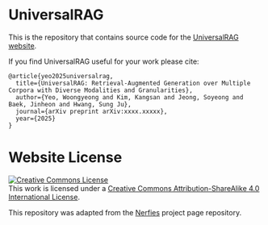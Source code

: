 # UniversalRAG

This is the repository that contains source code for the [UniversalRAG website](https://universalrag.github.io).

If you find UniversalRAG useful for your work please cite:
```
@article{yeo2025universalrag,
  title={UniversalRAG: Retrieval-Augmented Generation over Multiple Corpora with Diverse Modalities and Granularities},
  author={Yeo, Woongyeong and Kim, Kangsan and Jeong, Soyeong and Baek, Jinheon and Hwang, Sung Ju},
  journal={arXiv preprint arXiv:xxxx.xxxxx},
  year={2025}
}
```

# Website License
<a rel="license" href="http://creativecommons.org/licenses/by-sa/4.0/"><img alt="Creative Commons License" style="border-width:0" src="https://i.creativecommons.org/l/by-sa/4.0/88x31.png" /></a><br />This work is licensed under a <a rel="license" href="http://creativecommons.org/licenses/by-sa/4.0/">Creative Commons Attribution-ShareAlike 4.0 International License</a>.

This repository was adapted from the <a href="https://github.com/nerfies/nerfies.github.io">Nerfies</a> project page repository.
